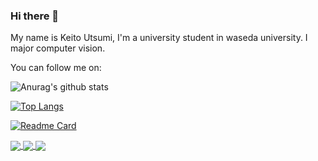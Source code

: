 ### Hi there 👋

<!--
**keitoutsumi/keitoutsumi** is a ✨ _special_ ✨ repository because its `README.md` (this file) appears on your GitHub profile.

Here are some ideas to get you started:

- 🔭 I’m currently working on ...
- 🌱 I’m currently learning ...
- 👯 I’m looking to collaborate on ...
- 🤔 I’m looking for help with ...
- 💬 Ask me about ...
- 📫 How to reach me: ...
- 😄 Pronouns: ...
- ⚡ Fun fact: ...
-->

My name is Keito Utsumi, I'm a university student in waseda university. I major computer vision.

You can follow me on:
<!--
- my [blog](YOUR BLOG URL) 💻 
- my Youtube [channel](YOUR YOUTUBE CHANNEL URL) 🎥 
- [Medium](YOUR MEDIUM URL)
-->

![Anurag's github stats](https://github-readme-stats.vercel.app/api?username=keitoutsumi&show_icons=true&theme=dracula)

[![Top Langs](https://github-readme-stats.vercel.app/api/top-langs/?username=keitoutsumi&hide=html&layout=compact&theme=dracula)](https://github.com/keitoutsumi/github-readme-stats)

[![Readme Card](https://github-readme-stats.vercel.app/api/pin/?username=anuraghazra&repo=github-readme-stats)](https://github.com/keitoutsumi/video_highlight_selector)

<a href="https://github.com/keitoutsumi/ML_Study">
  <img align="center" src="https://github-readme-stats.vercel.app/api/pin/?username=keitoutsumi&repo=REPO2&theme=tokyonight" />
</a>

<a href="https://github.com/keitoutsumi/memo_app">
  <img align="center" src="https://github-readme-stats.vercel.app/api/pin/?username=keitoutsumi&repo=REPO3&theme=tokyonight" />
</a>    

<a href="https://github.com/keitoutsumi/snakegame">
  <img align="center" src="https://github-readme-stats.vercel.app/api/pin/?username=keitoutsumi&repo=REPO4&theme=tokyonight" />
</a>
